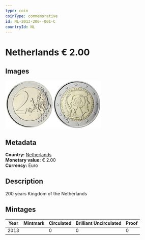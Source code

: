 ```yaml
---
type: coin
coinType: commemorative
id: NL-2013-200--001-C
countryId: NL
---
```


# Netherlands € 2.00

## Images

<img src="../../Images/common-2007-200.png" height="150" alt="Front image"><img src="Images/NL-2013-200-001.png" height="150" alt="Back image">

## Metadata

**Country:** [Netherlands](../../Countries/Netherlands/index.md)\
**Monetary value:** € 2.00\
**Currency:** Euro

## Description
200 years Kingdom of the Netherlands

## Mintages

| Year | Mintmark | Circulated | Brilliant Uncirculated | Proof |
| ---- | -------- | ---------- | ---------------------- | ----- |
| 2013 | | 0 | 0 | 0 |
